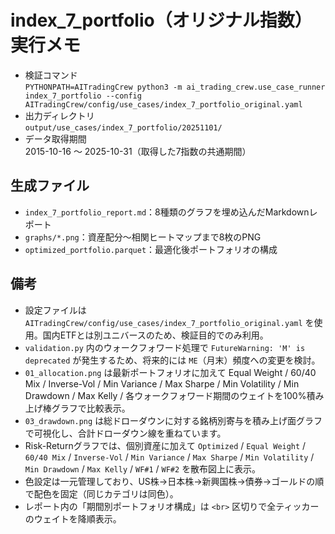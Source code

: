 # index_7_portfolio（オリジナル指数）実行メモ

- 検証コマンド  
  `PYTHONPATH=AITradingCrew python3 -m ai_trading_crew.use_case_runner index_7_portfolio --config AITradingCrew/config/use_cases/index_7_portfolio_original.yaml`
- 出力ディレクトリ  
  `output/use_cases/index_7_portfolio/20251101/`
- データ取得期間  
  2015-10-16 〜 2025-10-31（取得した7指数の共通期間）

## 生成ファイル
- `index_7_portfolio_report.md`：8種類のグラフを埋め込んだMarkdownレポート
- `graphs/*.png`：資産配分〜相関ヒートマップまで8枚のPNG
- `optimized_portfolio.parquet`：最適化後ポートフォリオの構成

## 備考
- 設定ファイルは `AITradingCrew/config/use_cases/index_7_portfolio_original.yaml` を使用。国内ETFとは別ユニバースのため、検証目的でのみ利用。
- `validation.py` 内のウォークフォワード処理で `FutureWarning: 'M' is deprecated` が発生するため、将来的には `ME`（月末）頻度への変更を検討。
- `01_allocation.png` は最新ポートフォリオに加えて Equal Weight / 60/40 Mix / Inverse-Vol / Min Variance / Max Sharpe / Min Volatility / Min Drawdown / Max Kelly / 各ウォークフォワード期間のウェイトを100%積み上げ棒グラフで比較表示。
- `03_drawdown.png` は総ドローダウンに対する銘柄別寄与を積み上げ面グラフで可視化し、合計ドローダウン線を重ねています。
- Risk-Returnグラフでは、個別資産に加えて `Optimized` / `Equal Weight` / `60/40 Mix` / `Inverse-Vol` / `Min Variance` / `Max Sharpe` / `Min Volatility` / `Min Drawdown` / `Max Kelly` / `WF#1` / `WF#2` を散布図上に表示。
- 色設定は一元管理しており、US株→日本株→新興国株→債券→ゴールドの順で配色を固定（同じカテゴリは同色）。
- レポート内の「期間別ポートフォリオ構成」は `<br>` 区切りで全ティッカーのウェイトを降順表示。
